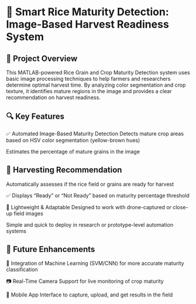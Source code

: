 # 🌾 Smart Rice Maturity Detection: Image-Based Harvest Readiness System 
## 🌱 Project Overview 
This MATLAB-powered Rice Grain and Crop Maturity Detection system uses basic image processing techniques to help farmers and researchers determine optimal harvest time. By analyzing color segmentation and crop texture, it identifies mature regions in the image and provides a clear recommendation on harvest readiness. 

## 🔍 Key Features 
✅ Automated Image-Based Maturity 
Detection Detects mature crop areas based on HSV color segmentation (yellow-brown hues) 

Estimates the percentage of mature grains in the image 

## 🚜 Harvesting Recommendation 
Automatically assesses if the rice field or grains are ready for harvest 

✅ Displays “Ready” or “Not Ready” based on maturity percentage threshold 

🌾 Lightweight & Adaptable 
Designed to work with drone-captured or close-up field images 

Simple and quick to deploy in research or prototype-level automation systems 

## 🔮 Future Enhancements 
🤖 Integration of Machine Learning (SVM/CNN) for more accurate maturity classification 

📷 Real-Time Camera Support for live monitoring of crop maturity 

📱 Mobile App Interface to capture, upload, and get results in the field
